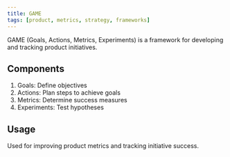 ```yaml
---
title: GAME
tags: [product, metrics, strategy, frameworks]
---
```


GAME (Goals, Actions, Metrics, Experiments) is a framework for developing and tracking product initiatives.

## Components

1. Goals: Define objectives
2. Actions: Plan steps to achieve goals
3. Metrics: Determine success measures
4. Experiments: Test hypotheses

## Usage

Used for improving product metrics and tracking initiative success.
